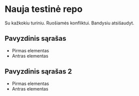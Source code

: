 # Nauja testinė repo

Su kažkokiu turiniu. Ruošiamės konfliktui. Bandysiu atsišaudyt.

## Pavyzdinis sąrašas

-   Pirmas elementas
-   Antras elementas

## Pavyzdinis sąrašas 2

-   Pirmas elementas
-   Antras elementas
